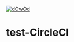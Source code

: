 [![dOwOd](https://circleci.com/gh/dOwOd/test-circleci.svg?style=svg)](<https://app.circleci.com/pipelines/github/dOwOd/test-circleci>)
# test-CircleCI
